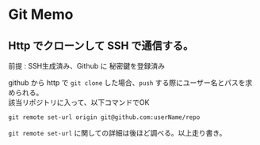 # Git Memo

## Http でクローンして SSH で通信する。

前提 : SSH生成済み、Github に 秘密鍵を登録済み

github から http で `git clone` した場合、`push` する際にユーザー名とパスを求められる。  
該当リポジトリに入って、以下コマンドでOK

 	git remote set-url origin git@github.com:userName/repo

`git remote set-url` に関しての詳細は後ほど調べる。以上走り書き。